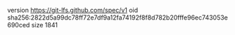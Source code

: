 version https://git-lfs.github.com/spec/v1
oid sha256:2822d5a99dc78ff72e7df9a12fa74192f8f8d782b20fffe96ec743053e690ced
size 1841
